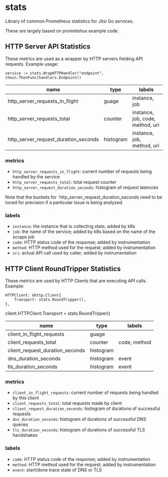 # stats
Library of common Prometheus statistics for Jitsi Go services.

These are largely based on prometehus example code.

## HTTP Server API Statistics

These metrics are used as a wrapper by HTTP servers fielding API requests. Example usage:
```
service := stats.WrapHTTPHandler("endpoint", chain.ThenFunc(handlers.Endpoint))
```

| name                                 | type      | labels                            |
|--------------------------------------|-----------|-----------------------------------|
| http_server_requests_in_flight       | guage     | instance, job                     |
| http_server_requests_total           | counter   | instance, job, code, method, uri  |
| http_server_request_duration_seconds | histogram | instance, job, method, uri        |
### metrics
* `http_server_requests_in_flight`: current number of requests being handled by the service
* `http_server_requests_total`: total request counter
* `http_server_request_duration_seconds`: histogram of request latencies

Note that the buckets for `http_server_request_duration_seconds need to be tuned
for precision if a particular issue is being analyzed.

### labels
* `instance`: the instance that is collecting stats; added by k8s
* `job`: the name of the service; added by k8s based on the name of the scrape job
* `code`: HTTP status code of the response; added by instrumentation
* `method`: HTTP method used for the request; added by instrumentation
* `uri`: actual API call used by caller; added by instrumentation

## HTTP Client RoundTripper Statistics

These metrics are used by HTTP Clients that are executing API calls. Example:
```
HTTPClient: &http.Client{
	Transport: stats.RoundTripper(),
},
```

client.HTTPClient.Transport = stats.RoundTripper()

| name                            | type      | labels        |
|---------------------------------|-----------|---------------|
| client_in_flight_requests       | guage     |               | 
| client_requests_total           | counter   | code, method  |
| client_request_duration_seconds | histogram |               | 
| dns_duration_seconds            | histogram | event         |
| tls_duration_seconds 		  | histogram | event         |

### metrics
* `client_in_flight_requests`: current number of requests being handled by this client
* `client_requests_total`: total requests made by client
* `client_request_duration_seconds`: histogram of durations of successful requests
* `dns_duration_seconds`: histogram of durations of successful DNS queries
* `tls_duration_seconds`: histogram of durations of successful TLS handshakes

### labels
* `code`: HTTP status code of the response; added by instrumentation
* `method`: HTTP method used for the request; added by instrumentation
* `event`: start/done trace state of DNS or TLS
